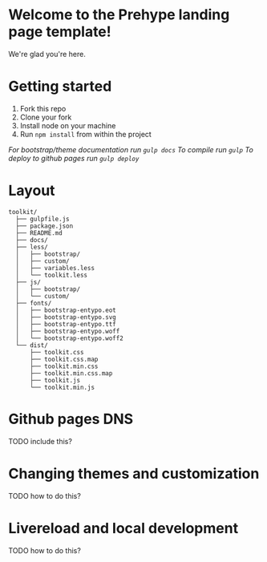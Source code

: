# Welcome to the Prehype landing page template!

We're glad you're here.

# Getting started

1. Fork this repo
2. Clone your fork
3. Install node on your machine
4. Run `npm install` from within the project

*For bootstrap/theme documentation run `gulp docs`*
*To compile run `gulp`*
*To deploy to github pages run `gulp deploy`*

# Layout

```
toolkit/
  ├── gulpfile.js
  ├── package.json
  ├── README.md
  ├── docs/
  ├── less/
  │   ├── bootstrap/
  │   ├── custom/
  │   ├── variables.less
  │   └── toolkit.less
  ├── js/
  │   ├── bootstrap/
  │   └── custom/
  ├── fonts/
  │   ├── bootstrap-entypo.eot
  │   ├── bootstrap-entypo.svg
  │   ├── bootstrap-entypo.ttf
  │   ├── bootstrap-entypo.woff
  │   └── bootstrap-entypo.woff2
  └── dist/
      ├── toolkit.css
      ├── toolkit.css.map
      ├── toolkit.min.css
      ├── toolkit.min.css.map
      ├── toolkit.js
      └── toolkit.min.js
```

# Github pages DNS
TODO include this?

# Changing themes and customization
TODO how to do this?

# Livereload and local development
TODO how to do this?

